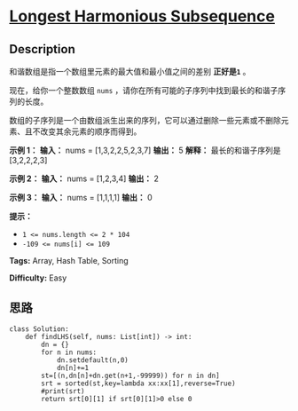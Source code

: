 # [Longest Harmonious Subsequence][title]

## Description

和谐数组是指一个数组里元素的最大值和最小值之间的差别 **正好是`1`** 。

现在，给你一个整数数组 `nums` ，请你在所有可能的子序列中找到最长的和谐子序列的长度。

数组的子序列是一个由数组派生出来的序列，它可以通过删除一些元素或不删除元素、且不改变其余元素的顺序而得到。

**示例 1：**
            **输入：** nums = [1,3,2,2,5,2,3,7]    **输出：** 5    **解释：** 最长的和谐子序列是 [3,2,2,2,3]    

**示例 2：**
            **输入：** nums = [1,2,3,4]    **输出：** 2    

**示例 3：**
            **输入：** nums = [1,1,1,1]    **输出：** 0    

**提示：**

  * `1 <= nums.length <= 2 * 104`
  * `-109 <= nums[i] <= 109`


**Tags:** Array, Hash Table, Sorting

**Difficulty:** Easy

## 思路

``` python3
class Solution:
    def findLHS(self, nums: List[int]) -> int:
        dn = {}
        for n in nums:
            dn.setdefault(n,0)
            dn[n]+=1
        st=[(n,dn[n]+dn.get(n+1,-99999)) for n in dn]
        srt = sorted(st,key=lambda xx:xx[1],reverse=True)
        #print(srt)
        return srt[0][1] if srt[0][1]>0 else 0
```

[title]: https://leetcode-cn.com/problems/longest-harmonious-subsequence
